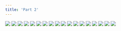 ```yaml
---
title: 'Part 2'
---
```


![](monster015.png)
![](monster016.png)
![](monster017.png)
![](monster018.png)
![](monster019.png)
![](monster020.png)
![](monster021.png)
![](monster022.png)
![](monster023.png)
![](monster024.png)
![](monster025.png)
![](monster026.png)
![](monster027.png)
![](monster028.png)
![](monster029.png)
![](monster030.png)
![](monster031.png)
![](monster032.png)